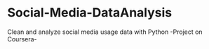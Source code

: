 # Social-Media-DataAnalysis
Clean and analyze social media usage data with Python -Project on Coursera-
